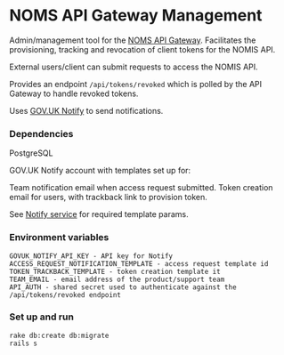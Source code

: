 # NOMS API Gateway Management

Admin/management tool for the [NOMS API Gateway](https://github.com/ministryofjustice/noms-api-gateway). Facilitates the provisioning, tracking and revocation of client tokens for the NOMIS API.

External users/client can submit requests to access the NOMIS API.

Provides an endpoint ```/api/tokens/revoked``` which is polled by the API Gateway to handle revoked tokens.

Uses [GOV.UK Notify](https://www.gov.uk/government/publications/govuk-notify/govuk-notify) to send notifications.

### Dependencies

PostgreSQL

GOV.UK Notify account with templates set up for:

Team notification email when access request submitted.
Token creation email for users, with trackback link to provision token.

See [Notify service](https://github.com/ministryofjustice/noms-api-gateway-management/blob/master/app/services/notify.rb) for required template params.


### Environment variables

    GOVUK_NOTIFY_API_KEY - API key for Notify
    ACCESS_REQUEST_NOTIFICATION_TEMPLATE - access request template id
    TOKEN_TRACKBACK_TEMPLATE - token creation template it
    TEAM_EMAIL - email address of the product/support team
    API_AUTH - shared secret used to authenticate against the /api/tokens/revoked endpoint

### Set up and run

    rake db:create db:migrate
    rails s
